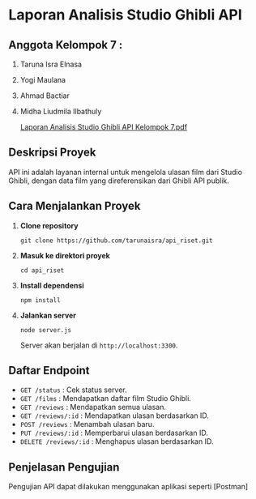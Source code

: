 # Laporan Analisis Studio Ghibli API

## Anggota Kelompok 7 : 
1. Taruna Isra Elnasa
2. Yogi Maulana
3. Ahmad Bactiar
4. Midha Liudmila Ilbathuly


   [Laporan Analisis Studio Ghibli API Kelompok 7.pdf](https://github.com/user-attachments/files/22250194/Laporan.Analisis.Studio.Ghibli.API.Kelompok.7.pdf)

 ## Deskripsi Proyek
 API ini adalah layanan internal untuk mengelola ulasan film
 dari Studio Ghibli,
 dengan data film yang direferensikan dari Ghibli API publik.
## Cara Menjalankan Proyek

1. **Clone repository**
   ```
   git clone https://github.com/tarunaisra/api_riset.git
   ```

2. **Masuk ke direktori proyek**
   ```
   cd api_riset
   ```

3. **Install dependensi**
   ```
   npm install
   ```

4. **Jalankan server**
   ```
   node server.js
   ```
   Server akan berjalan di `http://localhost:3300`.

## Daftar Endpoint

- `GET /status` : Cek status server.
- `GET /films` : Mendapatkan daftar film Studio Ghibli.
- `GET /reviews` : Mendapatkan semua ulasan.
- `GET /reviews/:id` : Mendapatkan ulasan berdasarkan ID.
- `POST /reviews` : Menambah ulasan baru.
- `PUT /reviews/:id` : Memperbarui ulasan berdasarkan ID.
- `DELETE /reviews/:id` : Menghapus ulasan berdasarkan ID.

## Penjelasan Pengujian

Pengujian API dapat dilakukan menggunakan aplikasi seperti [Postman]

